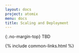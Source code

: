 ```yaml
---
layout: docs
project: atomix
menu: docs
title: Scaling and Deployment
---
```


{:.no-margin-top}
TBD

{% include common-links.html %}